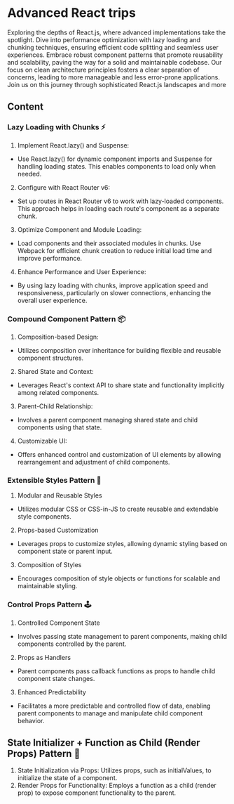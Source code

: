 # Advanced React trips

Exploring the depths of React.js, where advanced implementations take the spotlight. Dive into performance optimization with lazy loading and chunking techniques, ensuring efficient code splitting and seamless user experiences. Embrace robust component patterns that promote reusability and scalability, paving the way for a solid and maintainable codebase. Our focus on clean architecture principles fosters a clear separation of concerns, leading to more manageable and less error-prone applications. Join us on this journey through sophisticated React.js landscapes and more

## Content

### Lazy Loading with Chunks ⚡

1. Implement React.lazy() and Suspense:

- Use React.lazy() for dynamic component imports and Suspense for handling loading states. This enables components to load only when needed.

2. Configure with React Router v6:

- Set up routes in React Router v6 to work with lazy-loaded components. This approach helps in loading each route's component as a separate chunk.

3. Optimize Component and Module Loading:

- Load components and their associated modules in chunks. Use Webpack for efficient chunk creation to reduce initial load time and improve performance.

4. Enhance Performance and User Experience:

- By using lazy loading with chunks, improve application speed and responsiveness, particularly on slower connections, enhancing the overall user experience.

### Compound Component Pattern 📦

1.  Composition-based Design:

- Utilizes composition over inheritance for building flexible and reusable component structures.

2. Shared State and Context:

- Leverages React's context API to share state and functionality implicitly among related components.

3. Parent-Child Relationship:

- Involves a parent component managing shared state and child components using that state.

4. Customizable UI:

- Offers enhanced control and customization of UI elements by allowing rearrangement and adjustment of child components.

### Extensible Styles Pattern 💅

1. Modular and Reusable Styles

- Utilizes modular CSS or CSS-in-JS to create reusable and extendable style components.

2. Props-based Customization

- Leverages props to customize styles, allowing dynamic styling based on component state or parent input.

3. Composition of Styles

- Encourages composition of style objects or functions for scalable and maintainable styling.

### Control Props Pattern 🕹️

1. Controlled Component State

- Involves passing state management to parent components, making child components controlled by the parent.

2. Props as Handlers

- Parent components pass callback functions as props to handle child component state changes.

3. Enhanced Predictability

- Facilitates a more predictable and controlled flow of data, enabling parent components to manage and manipulate child component behavior.

## State Initializer + Function as Child (Render Props) Pattern 🔮

1. State Initialization via Props: Utilizes props, such as initialValues, to initialize the state of a component.
2. Render Props for Functionality: Employs a function as a child (render prop) to expose component functionality to the parent.
